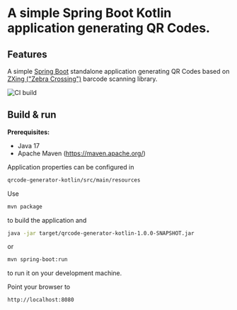 # A simple Spring Boot Kotlin application generating QR Codes.

Features
--------

A simple [Spring Boot](http://projects.spring.io/spring-boot/) standalone application generating QR Codes based on
[ZXing ("Zebra Crossing")](https://github.com/zxing/zxing/) barcode scanning library.


![CI build](https://github.com/ksbrwsk/qrcode-generator-kotlin/workflows/CI%20build/badge.svg)

Build & run
-----------

**Prerequisites:**

* Java 17
* Apache Maven (https://maven.apache.org/)

Application properties can be configured in

```bash
qrcode-generator-kotlin/src/main/resources
```

Use

```bash
mvn package
```
to build the application and

```bash
java -jar target/qrcode-generator-kotlin-1.0.0-SNAPSHOT.jar
```

or

```bash
mvn spring-boot:run
```

to run it on your development machine.

Point your browser to

```bash
http://localhost:8080
```


